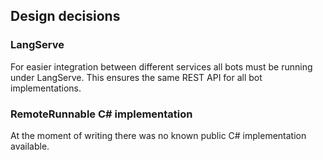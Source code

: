 ## Design decisions

### LangServe
For easier integration between different services all bots must be running under LangServe.
This ensures the same REST API for all bot implementations.

### RemoteRunnable C# implementation
At the moment of writing there was no known public C# implementation available.
